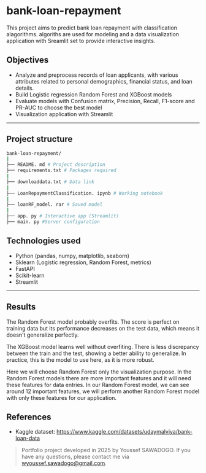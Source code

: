 # bank-loan-repayment
This project aims to predict bank loan repayment with classification alagorithms. 
 algoriths are used for modeling and a data visualization application with Sreamlit set to provide interactive insights.
## Objectives

- Analyze and preprocess records of loan applicants, with various attributes related to personal demographics, financial status, and loan details.
- Build Logistic regression Random Forest and XGBoost models
- Evaluate models with Confusion matrix, Precision, Recall, F1-score and PR-AUC to choose the best model
- Visualization application with Streamlit

---

## Project structure
```bash
bank-loan-repayment/
|
├── README. md # Project description
├── requirements.txt # Packages required
|
├── downloaddata.txt # Data link 
|
├── LoanRepaymentClassification. ipynb # Working notebook
|
├── loanRF_model. rar # Saved model
|
├── app. py # Interactive app (Streamlit)
├── main. py #Server configuration 
```

## Technologies used

- Python (pandas, numpy, matplotlib, seaborn)
- Sklearn (Logistic regression, Random Forest, metrics)
- FastAPI
- Scikit-learn
- Streamlit
---

## Results
The Random Forest model probably overfits. The score is perfect on training data but its performance decreases on the test data, which means it doesn't generalize perfectly.

The XGBoost model learns well without overfiting. There is less discrepancy between the train and the test, showing a better ability to generalize. In practice, this is the model to use here, as it is more robust.

Here we will choose Random Forest only the visualization purpose. In the Random Forest models there are more important features and it will need these features for data entries. In our Random Forest model, we can see around 12 important features, we will perform another Random Forest model with only these features for our application.


## References
- Kaggle dataset: https://www.kaggle.com/datasets/udaymalviya/bank-loan-data


> Portfolio project developed in 2025 by Youssef SAWADOGO. If you have any questions, please contact me via wyoussef.sawadogo@gmail.com.



